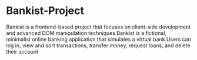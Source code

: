 # Bankist-Project
Bankist is a frontend-based project that focuses on client-side development and advanced DOM manipulation techniques.Bankist is a fictional, minimalist online banking application that simulates a virtual bank.Users can log in, view and sort transactions, transfer money, request loans, and delete their account
